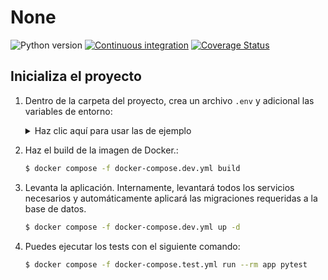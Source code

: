 # None
![Python version](https://img.shields.io/badge/Python-3.12-blue?style=flat-square)
[![Continuous integration](https://img.shields.io/github/actions/workflow/status/xgabrielmorales/None/ci.yml?style=flat-square)](https://github.com/xgabrielmorales/None/actions?query=branch:main)
[![Coverage Status](https://img.shields.io/coverallsCoverage/github/xgabrielmorales/None?branch=main&style=flat-square)](https://coveralls.io/github/xgabrielmorales/None)

## Inicializa el proyecto

1. Dentro de la carpeta del proyecto, crea un archivo `.env` y adicional las variables de entorno:
    <details>
    <summary>Haz clic aquí para usar las de ejemplo</summary>

    ```bash
    # Base
    # ==============================================================================
    SECRET_KEY=3RWM3zT68QEaOacQiYmSVzNyOHnJMpqVQi8mS2zN

    # Postgres DB
    # ==============================================================================
    POSTGRES_HOST=postgres-db
    POSTGRES_DB=example-db-db
    POSTGRES_USER=example-user-db
    POSTGRES_PASSWORD=example-password-db
    ```

    </details>

2. Haz el build de la imagen de Docker.:
   ```bash
   $ docker compose -f docker-compose.dev.yml build
   ```
3. Levanta la aplicación. Internamente, levantará todos los servicios necesarios y automáticamente aplicará las migraciones requeridas a la base de datos.
   ```bash
   $ docker compose -f docker-compose.dev.yml up -d
   ```
4. Puedes ejecutar los tests con el siguiente comando:
   ```bash
   $ docker compose -f docker-compose.test.yml run --rm app pytest
   ```
